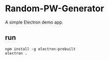 # Random-PW-Generator
A simple Electron demo app.

## run
```
npm install -g electron-prebuilt
electron .
```
